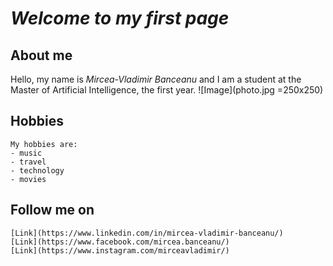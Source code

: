 # **_Welcome to my first page_**

## **About me**
Hello, my name is _Mircea-Vladimir Banceanu_ and I am a student at the Master of Artificial Intelligence, the first year.
![Image](photo.jpg =250x250)
## Hobbies
```
My hobbies are:
- music
- travel
- technology
- movies
```

## Follow me on
```
[Link](https://www.linkedin.com/in/mircea-vladimir-banceanu/) 
[Link](https://www.facebook.com/mircea.banceanu/)
[Link](https://www.instagram.com/mirceavladimir/)
```
